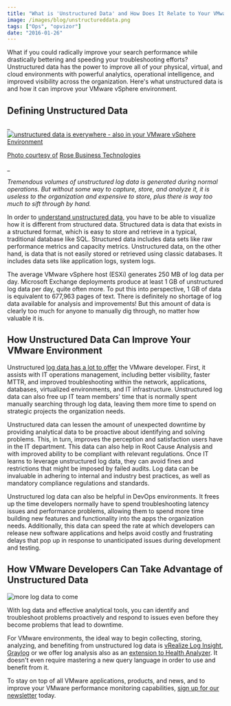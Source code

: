 ```yaml
---
title: "What is 'Unstructured Data' and How Does It Relate to Your VMware vSphere Environment?"
image: /images/blog/unstructureddata.png
tags: ["Ops", "opvizor"]
date: "2016-01-26"
---
```


What if you could radically improve your search performance while drastically bettering and speeding your troubleshooting efforts? Unstructured data has the power to improve all of your physical, virtual, and cloud environments with powerful analytics, operational intelligence, and improved visibility across the organization. Here's what unstructured data is and how it can improve your VMware vSphere environment.

## Defining Unstructured Data

_[![unstructured data is everywhere - also in your VMware vSphere Environment](/images/blog/unstructureddata.png)](http://www.rosebt.com/blog/growth-of-raw-unstructured-data)

[](http://www.rosebt.com/blog/growth-of-raw-unstructured-data)

[Photo courtesy of](http://www.rosebt.com/blog/growth-of-raw-unstructured-data) [Rose Business Technologies](http://www.rosebt.com/blog/growth-of-raw-unstructured-data)



_

_Tremendous volumes of unstructured log data is generated during normal operations. But without some way to capture, store, and analyze it, it is useless to the organization and expensive to store, plus there is way too much to sift through by hand._

In order to [understand unstructured data](https://itoutcomes.vmware.com/2014/01/12/mining-unstructured-data/), you have to be able to visualize how it is different from structured data. Structured data is data that exists in a structured format, which is easy to store and retrieve in a typical, traditional database like SQL. Structured data includes data sets like raw performance metrics and capacity metrics. Unstructured data, on the other hand, is data that is not easily stored or retrieved using classic databases. It includes data sets like application logs, system logs.

The average VMware vSphere host (ESXi) generates 250 MB of log data per day. Microsoft Exchange deployments produce at least 1 GB of unstructured log data per day, quite often more. To put this into perspective, 1 GB of data is equivalent to 677,963 pages of text. There is definitely no shortage of log data available for analysis and improvements! But this amount of data is clearly too much for anyone to manually dig through, no matter how valuable it is.

## How Unstructured Data Can Improve Your VMware Environment

Unstructured [log data has a lot to offer](https://blogs.vmware.com/management/2015/06/value-log-analysis-bring-operations.html) the VMware developer. First, it assists with IT operations management, including better visibility, faster MTTR, and improved troubleshooting within the network, applications, databases, virtualized environments, and IT infrastructure. Unstructured log data can also free up IT team members' time that is normally spent manually searching through log data, leaving them more time to spend on strategic projects the organization needs.

Unstructured data can lessen the amount of unexpected downtime by providing analytical data to be proactive about identifying and solving problems. This, in turn, improves the perception and satisfaction users have in the IT department. This data can also help in Root Cause Analysis and with improved ability to be compliant with relevant regulations. Once IT learns to leverage unstructured log data, they can avoid fines and restrictions that might be imposed by failed audits. Log data can be invaluable in adhering to internal and industry best practices, as well as mandatory compliance regulations and standards.

Unstructured log data can also be helpful in DevOps environments. It frees up the time developers normally have to spend troubleshooting latency issues and performance problems, allowing them to spend more time building new features and functionality into the apps the organization needs. Additionally, this data can speed the rate at which developers can release new software applications and helps avoid costly and frustrating delays that pop up in response to unanticipated issues during development and testing.

## How VMware Developers Can Take Advantage of Unstructured Data

![more log data to come](/images/blog/bigstock-Dear-Future-Im-Ready-writt-100605536.jpg)

With log data and effective analytical tools, you can identify and troubleshoot problems proactively and respond to issues even before they become problems that lead to downtime.

For VMware environments, the ideal way to begin collecting, storing, analyzing, and benefiting from unstructured log data is [vRealize Log Insight](https://www.vmware.com/products/vrealize-log-insight), [Graylog](http://www.graylog.com) or we offer log analysis also as an [extension to Health Analyzer](http://try.opvizor.com/vsphere_analysis_center). It doesn't even require mastering a new query language in order to use and benefit from it.

To stay on top of all VMware applications, products, and news, and to improve your VMware performance monitoring capabilities, [sign up for our newsletter](http://opvizor.us6.list-manage.com/subscribe?u=5e67b89e18341af0e8844b002&id=1e918cd24e) today.
